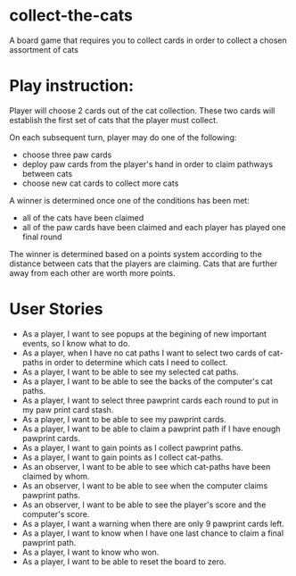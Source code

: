 # collect-the-cats
A board game that requires you to collect cards in order to collect a chosen assortment of cats

# Play instruction:
Player will choose 2 cards out of the cat collection. These two cards will establish the first set of cats that the player must collect. 

On each subsequent turn, player may do one of the following:
- choose three paw cards
- deploy paw cards from the player's hand in order to claim pathways between cats
- choose new cat cards to collect more cats

A winner is determined once one of the conditions has been met:
- all of the cats have been claimed
- all of the paw cards have been claimed and each player has played one final round

The winner is determined based on a points system according to the distance between cats that the players are claiming. Cats that are further away from each other are worth more points.

# User Stories
- As a player, I want to see popups at the begining of new important events, so I know what to do.
- As a player, when I have no cat paths I want to select two cards of cat-paths in order to determine which cats I need to collect.
- As a player, I want to be able to see my selected cat paths.
- As a player, I want to be able to see the backs of the computer's cat paths.
- As a player, I want to select three pawprint cards each round to put in my paw print card stash.
- As a player, I want to be able to see my pawprint cards.
- As a player, I want to be able to claim a pawprint path if I have enough pawprint cards.
- As a player, I want to gain points as I collect pawprint paths.
- As a player, I want to gain points as I collect cat-paths.
- As an observer, I want to be able to see which cat-paths have been claimed by whom.
- As an observer, I want to be able to see when the computer claims pawprint paths.
- As an observer, I want to be able to see the player's score and the computer's score.
- As a player, I want a warning when there are only 9 pawprint cards left.
- As a player, I want to know when I have one last chance to claim a final pawprint path.
- As a player, I want to know who won.
- As a player, I want to be able to reset the board to zero.